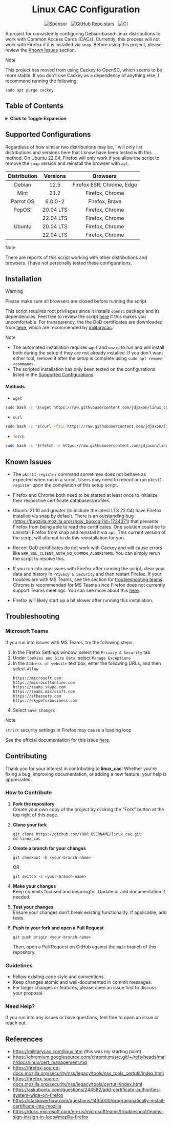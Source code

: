 <h1 align="center">Linux CAC Configuration</h1>

<p align='center'>
  <a href="https://github.com/sponsors/jdjaxon"><img alt="Sponsor" src="https://img.shields.io/badge/sponsor-30363D?style=flat&logo=GitHub-Sponsors&logoColor=#white" /></a>
  &nbsp;
  <a href="#"><img alt="GitHub Repo stars" src="https://img.shields.io/github/stars/jdjaxon/linux_cac?style=flat&labelColor=30363D&color=gray" /></a>
  &nbsp;
  <a href="#"><img alt="CI" src="https://github.com/jdjaxon/learn-cicd-starter/actions/workflows/ci.yml/badge.svg?" /></a>
</p>

A project for consistently configuring Debian-based Linux distributions to work with
Common Access Cards (CACs). Currently, this process will not work with Firefox if it
is installed via `snap`. Before using this project, please review the 
[Known Issues](#known-issues) section.

> [!note]
> This project has moved from using Cackey to OpenSC, which seems to be
> more stable. If you don't use Cackey as a dependency of anything else,
> I recommend running the following:
> ```
> sudo apt purge cackey
> ```

## Table of Contents
<details>
<summary>
<b>Click to Toggle Expansion</b>
</summary>

1. [Supported Configurations](#supported-configurations)
1. [Installation](#installation)
   1. [Methods](#methods)
1. [Known Issues](#known-issues)
1. [Troubleshooting](#troubleshooting)
    1. [Microsoft Teams](#microsoft-teams)
1. [References](#references)

</details>


## Supported Configurations

Regardless of how similar two distributions may be, I will only list
distributions and versions here that I know have been tested with this method.
On Ubuntu 22.04, Firefox will only work if you allow the script to remove the
`snap` version and reinstall the browser with `apt`.

| Distribution | Versions  | Browsers                  |
|    :-:       |    :-:    |       :-:                 |
| Debian       | 12.5      | Firefox ESR, Chrome, Edge |
| Mint         | 21.2      | Firefox, Chrome           |
| Parrot OS    | 6.0.0-2   | Firefox, Brave            |
| PopOS!       | 20.04 LTS | Firefox, Chrome           |
|              | 22.04 LTS | Firefox, Chrome           |
| Ubuntu       | 20.04 LTS | Firefox, Chrome           |
|              | 22.04 LTS | Firefox, Chrome           |

> [!note]
> There are reports of this script working with other distributions and
> browsers. I have not personally tested these configurations.


## Installation
> [!warning]
>  Please make sure all browsers are closed before running the script.

This script requires root privileges since it installs `opensc` package and
its dependencies. Feel free to review the script
[here](https://raw.githubusercontent.com/jdjaxon/linux_cac/main/cac_setup.sh)
if this makes you uncomfortable. For transparency, the
the DoD certificates are downloaded from
[here](https://militarycac.com/maccerts/AllCerts.zip), which are
recommended by [militarycac](https://militarycac.com).

> [!note]
> - The automated installation requires `wget` and `unzip` to run and will
>  install both during the setup if they are not already installed. If you don't
>  want either tool, remove it after the setup is complete using `sudo apt remove <command>`.
> - The scripted installation has only been tested on the configurations listed in the
>  [Supported Configurations](#supported-configurations)


#### Methods
- `wget`
```bash
sudo bash -c "$(wget https://raw.githubusercontent.com/jdjaxon/linux_cac/main/cac_setup.sh -O -)"
```

- `curl`
```bash
sudo bash -c "$(curl -fsSL https://raw.githubusercontent.com/jdjaxon/linux_cac/main/cac_setup.sh)"
```

- `fetch`
```bash
sudo bash -c "$(fetch -o https://raw.githubusercontent.com/jdjaxon/linux_cac/main/cac_setup.sh)"
```

## Known Issues
- The `pkcs11-register` command sometimes does not behave as expected when run
  in a script. Users may need to reboot or run `pkcs11-register` upon the
  completion of this setup script.

- Firefox and Chrome both need to be started at least once to initialize their
  respective certificate databases/profiles.

- Ubuntu 21.10 and greater (to include the latest LTS 22.04) have Firefox
  installed via snap by default. There is an outstanding bug
  (https://bugzilla.mozilla.org/show_bug.cgi?id=1734371) that prevents Firefox
  from being able to read the certificates. One solution could be to uninstall
  Firefox from snap and reinstall it via `apt`. This current version of the
  script will attempt to do this reinstallation for you.

- Recent DoD certificates do not work with Cackey and will cause errors like
  `ERR_SSL_CLIENT_AUTH_NO_COMMON_ALGORITHMS`. You can simply rerun the script
  to resolve this.

- If you run into any issues with Firefox after running the script, clear your
  data and history in `Privacy & Security` and then restart Firefox. If your
  troubles are with MS Teams, see the section for [troubleshooting
  teams](#microsoft-teams). Chrome is recommended for MS Teams since Firefox
  does not currently support Teams meetings. You can see more about this
  [here](https://support.microsoft.com/en-us/office/join-a-teams-meeting-on-an-unsupported-browser-daafdd3c-ac7a-4855-871b-9113bad15907).

- Firefox will likely start up a bit slower after running this installation.


## Troubleshooting
### Microsoft Teams
If you run into issues with MS Teams, try the following steps:
1. In the Firefox Settings window, select the `Privacy & Security` tab
2. Under `Cookies and Site Data`, select `Manage Exceptions`
3. In the `Address of website` text box, enter the following URLs, and then select `Allow`
    ```
    https://microsoft.com
    https://microsoftonline.com
    https://teams.skype.com
    https://teams.microsoft.com
    https://sfbassets.com
    https://skypeforbusiness.com
    ```
4. Select `Save Changes`

> [!note]
> `strict` security settings in Firefox may cause a loading loop

See the official documentation for this issue
[here](https://docs.microsoft.com/en-us/microsoftteams/troubleshoot/teams-sign-in/sign-in-loop#mozilla-firefox).


## Contributing
Thank you for your interest in contributing to **linux_cac**! Whether you're fixing a bug, improving documentation, or adding a new feature, your help is appreciated.

### How to Contribute
1. **Fork the repository**  
   Create your own copy of the project by clicking the "Fork" button at the top right of this page.

2. **Clone your fork**  
   ```
   git clone https://github.com/YOUR_USERNAME/linux_cac.git
   cd linux_cac
   ```

3. **Create a branch for your changes**  
   ```
   git checkout -b <your-branch-name>
   ```
   OR
   ```
   git switch -c <your-branch-name>
   ```

5. **Make your changes**  
   Keep commits focused and meaningful. Update or add documentation if needed.

6. **Test your changes**  
   Ensure your changes don’t break existing functionality. If applicable, add tests.

7. **Push to your fork and open a Pull Request**  
   ```
   git push origin <your-branch-name>
   ```
   Then, open a Pull Request on GitHub against the `main` branch of this repository.

### Guidelines
- Follow existing code style and conventions.
- Keep changes atomic and well-documented in commit messages.
- For larger changes or features, please open an issue first to discuss your proposal.

### Need Help?
If you run into any issues or have questions, feel free to open an issue or reach out.


## References
- https://militarycac.com/linux.htm (this was my starting point)
- https://chromium.googlesource.com/chromium/src.git/+/refs/heads/main/docs/linux/cert_management.md
- https://firefox-source-docs.mozilla.org/security/nss/legacy/tools/nss_tools_certutil/index.html
- https://firefox-source-docs.mozilla.org/security/nss/legacy/tools/certutil/index.html
- https://askubuntu.com/questions/244582/add-certificate-authorities-system-wide-on-firefox
- https://stackoverflow.com/questions/1435000/programmatically-install-certificate-into-mozilla
- https://docs.microsoft.com/en-us/microsoftteams/troubleshoot/teams-sign-in/sign-in-loop#mozilla-firefox
